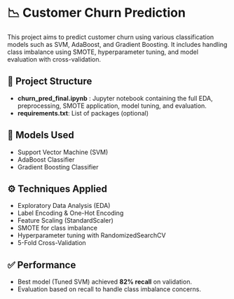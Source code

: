 # 📉 Customer Churn Prediction

This project aims to predict customer churn using various classification models such as SVM, AdaBoost, and Gradient Boosting. It includes handling class imbalance using SMOTE, hyperparameter tuning, and model evaluation with cross-validation.

## 📂 Project Structure

- **churn_pred_final.ipynb** : Jupyter notebook containing the full EDA, preprocessing, SMOTE application, model tuning, and evaluation.
- **requirements.txt**: List of packages (optional)

## 🧠 Models Used

- Support Vector Machine (SVM)
- AdaBoost Classifier
- Gradient Boosting Classifier

## ⚙️ Techniques Applied

- Exploratory Data Analysis (EDA)
- Label Encoding & One-Hot Encoding
- Feature Scaling (StandardScaler)
- SMOTE for class imbalance
- Hyperparameter tuning with RandomizedSearchCV
- 5-Fold Cross-Validation

## ✅ Performance

- Best model (Tuned SVM) achieved **82% recall** on validation.
- Evaluation based on recall to handle class imbalance concerns.
